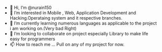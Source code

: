 - 👋 Hi, I’m @nurain150
- 👀 I’m interested in Mobile , Web, Application Development and Hacking.Operataing system and it respective branches.
- 🌱 I’m currently learning numerous languages as applicable to the project i am working on.(Very bad Right)
- 💞️ I’m looking to collaborate on  project especially Library to make life easy for programmers
- 📫 How to reach me ... Pull on any of my project for now.

<!---
nurain150/nurain150 is a ✨ special ✨ repository because its `README.md` (this file) appears on your GitHub profile.
You can click the Preview link to take a look at your changes.
YOU CAN ALSO VISIT MY BLOG SMARTSOTI.BLOGSPOT.COM
--->
